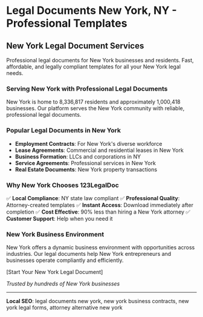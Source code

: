 # Legal Documents New York, NY - Professional Templates

## New York Legal Document Services

Professional legal documents for New York businesses and residents. Fast, affordable, and legally compliant templates for all your New York legal needs.

### Serving New York with Professional Legal Documents

New York is home to 8,336,817 residents and approximately 1,000,418 businesses. Our platform serves the New York community with reliable, professional legal documents.

### Popular Legal Documents in New York

- **Employment Contracts**: For New York's diverse workforce
- **Lease Agreements**: Commercial and residential leases in New York
- **Business Formation**: LLCs and corporations in NY
- **Service Agreements**: Professional services in New York
- **Real Estate Documents**: New York property transactions

### Why New York Chooses 123LegalDoc

✅ **Local Compliance**: NY state law compliant
✅ **Professional Quality**: Attorney-created templates
✅ **Instant Access**: Download immediately after completion
✅ **Cost Effective**: 90% less than hiring a New York attorney
✅ **Customer Support**: Help when you need it

### New York Business Environment

New York offers a dynamic business environment with opportunities across industries. Our legal documents help New York entrepreneurs and businesses operate compliantly and efficiently.

[Start Your New York Legal Document]

_Trusted by hundreds of New York businesses_

---

**Local SEO**: legal documents new york, new york business contracts, new york legal forms, attorney alternative new york
